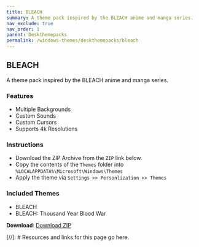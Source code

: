```yaml
---
title: BLEACH
summary: A theme pack inspired by the BLEACH anime and manga series.
nav_exclude: true
nav_order: 1
parent: Deskthemepacks
permalink: /windows-themes/deskthemepacks/bleach
---
```


## BLEACH
A theme pack inspired by the BLEACH anime and manga series.

### Features

- Multiple Backgrounds
- Custom Sounds
- Custom Cursors
- Supports 4k Resolutions

### Instructions

- Download the ZIP Archive from the `ZIP` link below.
- Copy the contents of the `Themes` folder into `%LOCALAPPDATA%\Microsoft\Windows\Themes`
- Apply the theme via `Settings >> Personlization >> Themes`

### Included Themes

- BLEACH
- BLEACH: Thousand Year Blood War

**Download**: [Download ZIP] 

<!-- ////////////////////////////////////////////////////////////////////////////////////////////////////////////////////// -->

[//]: # Resources and links for this page go here.

[Download ZIP]: https://gitlab.com/the-back-room/deskthemepacks/sfw/bleach/-/archive/main/bleach-main.zip

<!-- ////////////////////////////////////////////////////////////////////////////////////////////////////////////////////// -->




